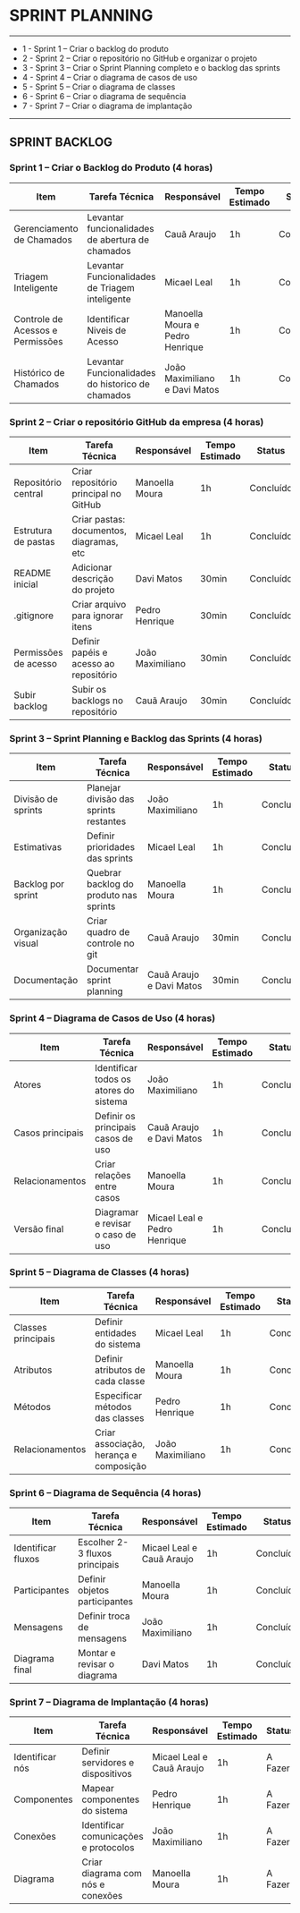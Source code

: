 # SPRINT PLANNING

---

* 1 - Sprint 1 – Criar o backlog do produto
* 2 - Sprint 2 – Criar o repositório no GitHub e organizar o projeto
* 3 - Sprint 3 – Criar o Sprint Planning completo e o backlog das sprints
* 4 - Sprint 4 – Criar o diagrama de casos de uso 
* 5 - Sprint 5 – Criar o diagrama de classes
* 6 - Sprint 6 – Criar o diagrama de sequência 
* 7 - Sprint 7 – Criar o diagrama de implantação

---

## SPRINT BACKLOG 

### Sprint 1 – Criar o Backlog do Produto (4 horas)
| Item                             | Tarefa Técnica                        | Responsável | Tempo Estimado | Status | Prioridade |
|-----------------------------------|---------------------------------------|-------------|----------------|--------|------------|
| Gerenciamento de Chamados        | Levantar funcionalidades de abertura de chamados | Cauã Araujo | 1h | Concluído | 🟡 Média |
| Triagem Inteligente              | Levantar Funcionalidades de Triagem inteligente | Micael Leal | 1h | Concluído | 🟡 Média |
| Controle de Acessos e Permissões | Identificar Niveis de Acesso | Manoella Moura e Pedro Henrique | 1h | Concluído | 🟡 Média |
| Histórico de Chamados            | Levantar Funcionalidades do historico de chamados | João Maximiliano e Davi Matos | 1h | Concluído | 🟡 Média |

### Sprint 2 – Criar o repositório GitHub da empresa (4 horas)
| Item               | Tarefa Técnica                           | Responsável | Tempo Estimado | Status    | Prioridade |
|--------------------|------------------------------------------|-------------|----------------|-----------|------------|
| Repositório central| Criar repositório principal no GitHub    | Manoella Moura | 1h | Concluído | 🔴 Alta |
| Estrutura de pastas| Criar pastas: documentos, diagramas, etc | Micael Leal | 1h | Concluído | 🟡 Média |
| README inicial     | Adicionar descrição do projeto           | Davi Matos  | 30min | Concluído | 🟡 Média |
| .gitignore         | Criar arquivo para ignorar itens         | Pedro Henrique | 30min | Concluído | 🟢 Baixa |
| Permissões de acesso | Definir papéis e acesso ao repositório | João Maximiliano | 30min | Concluído | 🟡 Média |
| Subir backlog      | Subir os backlogs no repositório         | Cauã Araujo | 30min | Concluído | 🔴 Alta |

### Sprint 3 – Sprint Planning e Backlog das Sprints (4 horas)
| Item              | Tarefa Técnica                           | Responsável | Tempo Estimado | Status    | Prioridade |
|-------------------|------------------------------------------|-------------|----------------|-----------|------------|
| Divisão de sprints| Planejar divisão das sprints restantes   | João Maximiliano | 1h | Concluído | 🔴 Alta |
| Estimativas       | Definir prioridades das sprints          | Micael Leal | 1h | Concluído | 🟡 Alta |
| Backlog por sprint| Quebrar backlog do produto nas sprints   | Manoella Moura | 1h | Concluído | 🔴 Alta |
| Organização visual| Criar quadro de controle no git          | Cauã Araujo | 30min | Concluído | 🟡 Média |
| Documentação      | Documentar sprint planning               | Cauã Araujo e Davi Matos | 30min | Concluído | 🟡 Média |

### Sprint 4 – Diagrama de Casos de Uso (4 horas)
| Item             | Tarefa Técnica                           | Responsável | Tempo Estimado | Status    | Prioridade |
|------------------|------------------------------------------|-------------|----------------|-----------|------------|
| Atores           | Identificar todos os atores do sistema   | João Maximiliano | 1h | Concluído | 🔴 Alta |
| Casos principais | Definir os principais casos de uso       | Cauã Araujo e Davi Matos | 1h | Concluído | 🔴 Alta |
| Relacionamentos  | Criar relações entre casos               | Manoella Moura | 1h | Concluído | 🟡 Média |
| Versão final     | Diagramar e revisar o caso de uso        | Micael Leal e Pedro Henrique | 1h | Concluído | 🔴 Alta |

### Sprint 5 – Diagrama de Classes (4 horas)
| Item             | Tarefa Técnica                           | Responsável | Tempo Estimado | Status    | Prioridade |
|------------------|------------------------------------------|-------------|----------------|-----------|------------|
| Classes principais| Definir entidades do sistema             | Micael Leal | 1h | Concluído | 🔴 Alta |
| Atributos        | Definir atributos de cada classe         | Manoella Moura | 1h | Concluído | 🔴 Alta |
| Métodos          | Especificar métodos das classes          | Pedro Henrique | 1h | Concluído | 🔴 Alta |
| Relacionamentos  | Criar associação, herança e composição   | João Maximiliano | 1h | Concluído | 🟡 Média |

### Sprint 6 – Diagrama de Sequência (4 horas)
| Item             | Tarefa Técnica                           | Responsável | Tempo Estimado | Status  | Prioridade |
|------------------|------------------------------------------|-------------|----------------|---------|------------|
| Identificar fluxos| Escolher 2-3 fluxos principais           | Micael Leal e Cauã Araujo | 1h | Concluído | 🔴 Alta |
| Participantes    | Definir objetos participantes            | Manoella Moura | 1h | Concluído | 🟡 Média |
| Mensagens        | Definir troca de mensagens               | João Maximiliano | 1h | Concluído | 🟡 Média |
| Diagrama final   | Montar e revisar o diagrama              | Davi Matos | 1h | Concluído | 🔴 Alta |

### Sprint 7 – Diagrama de Implantação (4 horas)
| Item             | Tarefa Técnica                           | Responsável | Tempo Estimado | Status  | Prioridade |
|------------------|------------------------------------------|-------------|----------------|---------|------------|
| Identificar nós  | Definir servidores e dispositivos        | Micael Leal e Cauã Araujo | 1h | A Fazer | 🔴 Alta |
| Componentes      | Mapear componentes do sistema            | Pedro Henrique | 1h | A Fazer | 🔴 Alta |
| Conexões         | Identificar comunicações e protocolos    | João Maximiliano | 1h | A Fazer | 🔴 Alta |
| Diagrama         | Criar diagrama com nós e conexões        | Manoella Moura | 1h | A Fazer | 🔴 Alta |
